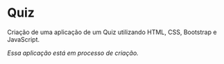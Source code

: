 # Quiz 

Criação de uma aplicação de um Quiz utilizando HTML, CSS, Bootstrap e JavaScript. 

<i>Essa aplicação está em processo de criação.</i>